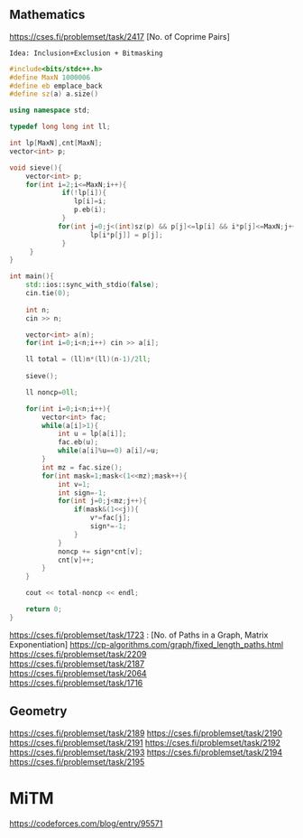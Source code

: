 ## Mathematics

https://cses.fi/problemset/task/2417 [No. of Coprime Pairs] </br>

`Idea: Inclusion+Exclusion + Bitmasking`

```cpp
#include<bits/stdc++.h>
#define MaxN 1000006
#define eb emplace_back
#define sz(a) a.size()

using namespace std;

typedef long long int ll;

int lp[MaxN],cnt[MaxN];
vector<int> p;

void sieve(){
	vector<int> p;
	for(int i=2;i<=MaxN;i++){
     		 if(!lp[i]){ 
        		lp[i]=i; 
        		p.eb(i); 
      		 }
        	for(int j=0;j<(int)sz(p) && p[j]<=lp[i] && i*p[j]<=MaxN;j++){
              		lp[i*p[j]] = p[j];      
         	 }	
	 }
}

int main(){
	std::ios::sync_with_stdio(false);
	cin.tie(0);
	
	int n;
	cin >> n;

	vector<int> a(n);
	for(int i=0;i<n;i++) cin >> a[i];

	ll total = (ll)n*(ll)(n-1)/2ll;
	
	sieve();

	ll noncp=0ll;

	for(int i=0;i<n;i++){
		vector<int> fac;
		while(a[i]>1){
			int u = lp[a[i]];
			fac.eb(u);
			while(a[i]%u==0) a[i]/=u;
		}
		int mz = fac.size();
		for(int mask=1;mask<(1<<mz);mask++){
			int v=1;
			int sign=-1;
			for(int j=0;j<mz;j++){
				if(mask&(1<<j)){
					v*=fac[j];
					sign*=-1;
				}
			}
			noncp += sign*cnt[v];
			cnt[v]++;		
		}		
	}

	cout << total-noncp << endl;

	return 0;
}
```
 
https://cses.fi/problemset/task/1723 : [No. of Paths in a Graph, Matrix Exponentiation] https://cp-algorithms.com/graph/fixed_length_paths.html </br> 
https://cses.fi/problemset/task/2209 </br>
https://cses.fi/problemset/task/2187 </br>
https://cses.fi/problemset/task/2064 </br>
https://cses.fi/problemset/task/1716 </br>

## Geometry

https://cses.fi/problemset/task/2189
https://cses.fi/problemset/task/2190
https://cses.fi/problemset/task/2191
https://cses.fi/problemset/task/2192
https://cses.fi/problemset/task/2193
https://cses.fi/problemset/task/2194
https://cses.fi/problemset/task/2195

# MiTM

https://codeforces.com/blog/entry/95571
